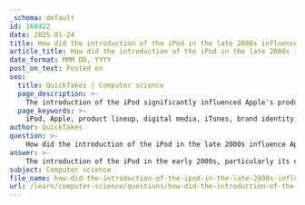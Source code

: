 ```yaml
---
_schema: default
id: 160422
date: 2025-01-24
title: How did the introduction of the iPod in the late 2000s influence Apple's product lineup?
article_title: How did the introduction of the iPod in the late 2000s influence Apple's product lineup?
date_format: MMM DD, YYYY
post_on_text: Posted on
seo:
  title: QuickTakes | Computer science
  page_description: >-
    The introduction of the iPod significantly influenced Apple's product lineup, establishing its brand identity, leading to the development of the iPhone, diversifying product offerings, shaping software development and retail strategies, and driving technological advancements.
  page_keywords: >-
    iPod, Apple, product lineup, digital media, iTunes, brand identity, iPhone, diversification, software development, retail strategy, technological advancements, consumer electronics
author: QuickTakes
question: >-
    How did the introduction of the iPod in the late 2000s influence Apple's product lineup?
answer: >-
    The introduction of the iPod in the early 2000s, particularly its evolution and popularity by the late 2000s, had a profound influence on Apple's product lineup and overall strategy. Here are several key ways in which the iPod impacted Apple:\n\n1. **Expansion into Digital Media**: The iPod was not just a music player; it was a gateway for Apple into the digital media market. The success of the iPod led to the development of the iTunes Music Store, which revolutionized how music was purchased and consumed. This digital ecosystem laid the groundwork for future services like Apple Music and the App Store.\n\n2. **Brand Identity and Market Positioning**: The iPod helped solidify Apple's identity as an innovator in consumer electronics. It positioned Apple as a leader in the digital lifestyle market, which emphasized integration of technology into everyday life. This branding carried over to subsequent products, including the iPhone and iPad, which also focused on enhancing user experience through design and functionality.\n\n3. **Catalyst for the iPhone Development**: The iPod's success directly influenced the development of the iPhone. Steve Jobs recognized the potential for a device that combined the iPod's music capabilities with a smartphone. The iPhone, introduced in 2007, not only incorporated music features but also transformed the smartphone market by introducing a user-friendly interface and touch screen technology.\n\n4. **Diversification of Product Line**: The iPod's success allowed Apple to diversify its product offerings. Following the iPod, Apple introduced various models, including the iPod nano, iPod shuffle, and iPod touch, catering to different consumer preferences and price points. This diversification strategy was later mirrored in the iPhone and iPad lines.\n\n5. **Influence on Software Development**: The iPod's integration with iTunes and the development of software like GarageBand showcased Apple's commitment to creating a seamless user experience across hardware and software. This approach continued with the introduction of the App Store, which allowed third-party developers to create applications for the iPhone and iPad, further expanding Apple's ecosystem.\n\n6. **Retail Strategy and Marketing**: The iPod's popularity also influenced Apple's retail strategy. The success of the iPod led to the establishment of Apple Stores, which provided a unique shopping experience focused on customer engagement and product demonstration. Apple's marketing strategies, characterized by sleek advertising and a focus on lifestyle, were also shaped by the iPod's success.\n\n7. **Technological Advancements**: The iPod drove technological advancements within Apple, including improvements in battery life, storage capacity, and user interface design. These innovations not only benefited the iPod but also set the stage for future products like the iPhone and iPad.\n\nIn summary, the iPod was a pivotal product for Apple, influencing its brand identity, product diversification, software development, retail strategy, and technological advancements. Its success laid the foundation for Apple's subsequent innovations, including the iPhone and iPad, which have become central to Apple's product lineup and overall business strategy.
subject: Computer science
file_name: how-did-the-introduction-of-the-ipod-in-the-late-2000s-influence-apples-product-lineup.md
url: /learn/computer-science/questions/how-did-the-introduction-of-the-ipod-in-the-late-2000s-influence-apples-product-lineup
---
```


&nbsp;